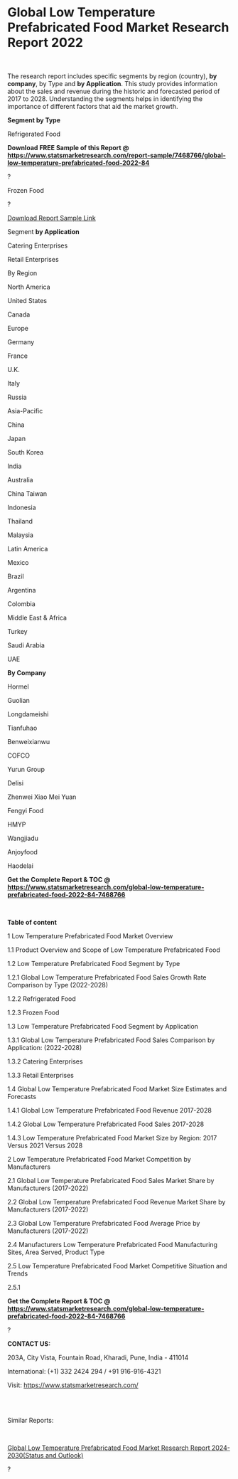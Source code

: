 <h1>Global Low Temperature Prefabricated Food Market Research Report 2022</h1><br/><p>The research report includes specific segments by region (country), <strong>by company</strong>, by Type and <strong>by Application</strong>. This study provides information about the sales and revenue during the historic and forecasted period of 2017 to 2028. Understanding the segments helps in identifying the importance of different factors that aid the market growth.</p>
 
 
 
 <p><strong>Segment by Type</strong></p>
 
 
 
 <p>Refrigerated Food</p>
 
 
 
 <div><b>Download FREE Sample of this Report @ <a href="https://www.statsmarketresearch.com/download-free-sample/7468766/global-low-temperature-prefabricated-food-2022-84">https://www.statsmarketresearch.com/report-sample/7468766/global-low-temperature-prefabricated-food-2022-84</a></b></div>
 
 
 
 <p>? </p>
 
 
 
 <p>Frozen Food</p>
 
 
 
 <p>? </p>
 
 
 
 <p><a href="https://www.statsmarketresearch.com/download-free-sample/7468766/global-low-temperature-prefabricated-food-2022-84">Download Report Sample Link</a></p>
 
 
 
 <p>Segment <strong>by Application</strong></p>
 
 
 
 <p>Catering Enterprises</p>
 
 
 
 <p>Retail Enterprises</p>
 
 
 
 <p>By Region</p>
 
 
 
 <p>North America</p>
 
 
 
 <p>United States</p>
 
 
 
 <p>Canada</p>
 
 
 
 <p>Europe</p>
 
 
 
 <p>Germany</p>
 
 
 
 <p>France</p>
 
 
 
 <p>U.K.</p>
 
 
 
 <p>Italy</p>
 
 
 
 <p>Russia</p>
 
 
 
 <p>Asia-Pacific</p>
 
 
 
 <p>China</p>
 
 
 
 <p>Japan</p>
 
 
 
 <p>South Korea</p>
 
 
 
 <p>India</p>
 
 
 
 <p>Australia</p>
 
 
 
 <p>China Taiwan</p>
 
 
 
 <p>Indonesia</p>
 
 
 
 <p>Thailand</p>
 
 
 
 <p>Malaysia</p>
 
 
 
 <p>Latin America</p>
 
 
 
 <p>Mexico</p>
 
 
 
 <p>Brazil</p>
 
 
 
 <p>Argentina</p>
 
 
 
 <p>Colombia</p>
 
 
 
 <p>Middle East & Africa</p>
 
 
 
 <p>Turkey</p>
 
 
 
 <p>Saudi Arabia</p>
 
 
 
 <p>UAE</p>
 
 
 
 <p><strong>By Company</strong></p>
 
 
 
 <p>Hormel</p>
 
 
 
 <p>Guolian</p>
 
 
 
 <p>Longdameishi</p>
 
 
 
 <p>Tianfuhao</p>
 
 
 
 <p>Benweixianwu</p>
 
 
 
 <p>COFCO</p>
 
 
 
 <p>Yurun Group</p>
 
 
 
 <p>Delisi</p>
 
 
 
 <p>Zhenwei Xiao Mei Yuan</p>
 
 
 
 <p>Fengyi Food</p>
 
 
 
 <p>HMYP</p>
 
 
 
 <p>Wangjiadu</p>
 
 
 
 <p>Anjoyfood</p>
 
 
 
 <p>Haodelai</p>
 
 
 
 <div><b>Get the Complete Report & TOC @ <a href="https://www.statsmarketresearch.com/global-low-temperature-prefabricated-food-2022-84-7468766">https://www.statsmarketresearch.com/global-low-temperature-prefabricated-food-2022-84-7468766</a></b></div>
 
 
 
 <p><br />
 
 <b>Table of content</b></p>
 
 
 
 <p>1 Low Temperature Prefabricated Food Market Overview<br />
 
 1.1 Product Overview and Scope of Low Temperature Prefabricated Food<br />
 
 1.2 Low Temperature Prefabricated Food Segment by Type<br />
 
 1.2.1 Global Low Temperature Prefabricated Food Sales Growth Rate Comparison by Type (2022-2028)<br />
 
 1.2.2 Refrigerated Food<br />
 
 1.2.3 Frozen Food<br />
 
 1.3 Low Temperature Prefabricated Food Segment by Application<br />
 
 1.3.1 Global Low Temperature Prefabricated Food Sales Comparison by Application: (2022-2028)<br />
 
 1.3.2 Catering Enterprises<br />
 
 1.3.3 Retail Enterprises<br />
 
 1.4 Global Low Temperature Prefabricated Food Market Size Estimates and Forecasts<br />
 
 1.4.1 Global Low Temperature Prefabricated Food Revenue 2017-2028<br />
 
 1.4.2 Global Low Temperature Prefabricated Food Sales 2017-2028<br />
 
 1.4.3 Low Temperature Prefabricated Food Market Size by Region: 2017 Versus 2021 Versus 2028<br />
 
 2 Low Temperature Prefabricated Food Market Competition by Manufacturers<br />
 
 2.1 Global Low Temperature Prefabricated Food Sales Market Share by Manufacturers (2017-2022)<br />
 
 2.2 Global Low Temperature Prefabricated Food Revenue Market Share by Manufacturers (2017-2022)<br />
 
 2.3 Global Low Temperature Prefabricated Food Average Price by Manufacturers (2017-2022)<br />
 
 2.4 Manufacturers Low Temperature Prefabricated Food Manufacturing Sites, Area Served, Product Type<br />
 
 2.5 Low Temperature Prefabricated Food Market Competitive Situation and Trends<br />
 
 2.5.1</p>
 
 
 
 <div><b>Get the Complete Report & TOC @ <a href="https://www.statsmarketresearch.com/global-low-temperature-prefabricated-food-2022-84-7468766">https://www.statsmarketresearch.com/global-low-temperature-prefabricated-food-2022-84-7468766</a></b></div>
 
 
 
 <p>? </p>
 
 
 
 <p><b>CONTACT US:</b><br />
 
 203A, City Vista, Fountain Road, Kharadi, Pune, India - 411014<br />
 
 International: (+1) 332 2424 294 / +91 916-916-4321<br />
 
 Visit: <a href="https://www.statsmarketresearch.com/">https://www.statsmarketresearch.com/</a><br />
 
 <br />
 
 <br />
 
 Similar Reports:<br />
 
 <br />
 
 <a href="https://www.statsmarketresearch.com/global-low-temperature-prefabricated-food-2024-2030-142-7955146">Global Low Temperature Prefabricated Food Market Research Report 2024-2030(Status and Outlook)</a><br />
 
 ? </p>